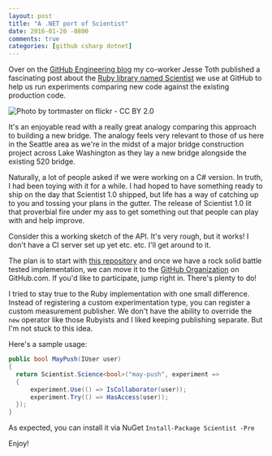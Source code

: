 ```yaml
---
layout: post
title: "A .NET port of Scientist"
date: 2016-01-20 -0800
comments: true
categories: [github csharp dotnet]
---
```


Over on the [GitHub Engineering blog](http://githubengineering.com/scientist/) my co-worker Jesse Toth published a fascinating post about the [Ruby library named Scientist](http://githubengineering.com/scientist/) we use at GitHub to help us run experiments comparing new code against the existing production code.

![Photo by tortmaster on flickr - CC BY 2.0](https://cloud.githubusercontent.com/assets/19977/12812812/0e75502c-cae9-11e5-9965-2cf7cf99adfd.jpg)

It's an enjoyable read with a really great analogy comparing this approach to building a new bridge. The analogy feels very relevant to those of us here in the Seattle area as we're in the midst of a major bridge construction project across Lake Washington as they lay a new bridge alongside the existing 520 bridge.

Naturally, a lot of people asked if we were working on a C# version. In truth, I had been toying with it for a while. I had hoped to have something ready to ship on the day that Scientist 1.0 shipped, but life has a way of catching up to you and tossing your plans in the gutter. The release of Scientist 1.0 lit that proverbial fire under my ass to get something out that people can play with and help improve.

Consider this a working sketch of the API. It's very rough, but it works! I don't have a CI server set up yet etc. etc. I'll get around to it.

The plan is to start with [this repository](https://github.com/haacked/scientist.net) and once we have a rock solid battle tested implementation, we can move it to the [GitHub Organization](https://github.com/github/) on GitHub.com. If you'd like to participate, jump right in. There's plenty to do!

I tried to stay true to the Ruby implementation with one small difference. Instead of registering a custom experimentation type, you can register a custom measurement publisher. We don't have the ability to override the `new` operator like those Rubyists and I liked keeping publishing separate. But I'm not stuck to this idea.

Here's a sample usage:

```csharp
public bool MayPush(IUser user)
{
  return Scientist.Science<bool>("may-push", experiment =>
  {
      experiment.Use(() => IsCollaborator(user));
      experiment.Try(() => HasAccess(user));
  });
}
```

As expected, you can install it via NuGet `Install-Package Scientist -Pre`

Enjoy!
